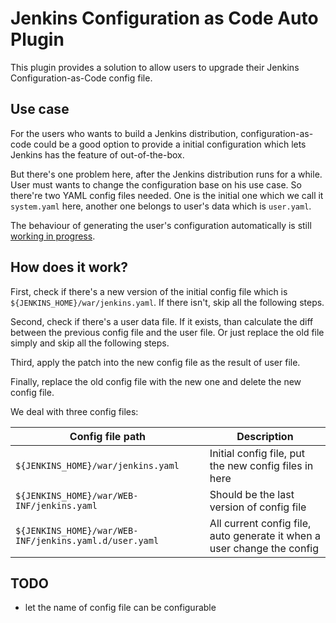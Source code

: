# Jenkins Configuration as Code Auto Plugin

This plugin provides a solution to allow users to upgrade their Jenkins Configuration-as-Code config file.

## Use case

For the users who wants to build a Jenkins distribution, configuration-as-code could be a good
 option to provide a initial configuration which lets Jenkins has the feature of out-of-the-box.
 
But there's one problem here, after the Jenkins distribution runs for a while. User must wants to
 change the configuration base on his use case. So there're two YAML config files needed.
 One is the initial one which we call it `system.yaml` here, another one belongs to user's data
 which is `user.yaml`.
 
The behaviour of generating the user's configuration automatically is still
 [working in progress](https://github.com/jenkinsci/configuration-as-code-plugin/pull/1218).
 
## How does it work?

First, check if there's a new version of the initial config file which is
 `${JENKINS_HOME}/war/jenkins.yaml`. If there isn't, skip all the following steps.
 
Second, check if there's a user data file. If it exists, than calculate the diff between
 the previous config file and the user file. Or just replace the old file simply and skip
 all the following steps.
 
Third, apply the patch into the new config file as the result of user file.

Finally, replace the old config file with the new one and delete the new config file.

We deal with three config files:

|Config file path|Description|
|---|---|
|`${JENKINS_HOME}/war/jenkins.yaml`|Initial config file, put the new config files in here|
|`${JENKINS_HOME}/war/WEB-INF/jenkins.yaml`|Should be the last version of config file|
|`${JENKINS_HOME}/war/WEB-INF/jenkins.yaml.d/user.yaml`|All current config file, auto generate it when a user change the config|

## TODO

- let the name of config file can be configurable
